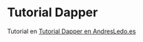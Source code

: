# Tutorial Dapper

Tutorial en [Tutorial Dapper en AndresLedo.es](https://andresledo.es/csharp/tutorial-dapper-net/) 
